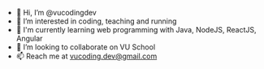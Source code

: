 - 👋 Hi, I’m @vucodingdev
- 👀 I’m interested in coding, teaching and running
- 🌱 I'm currently learning web programming with Java, NodeJS, ReactJS, Angular
- 💞️ I’m looking to collaborate on VU School
- 📫 Reach me at vucoding.dev@gmail.com

